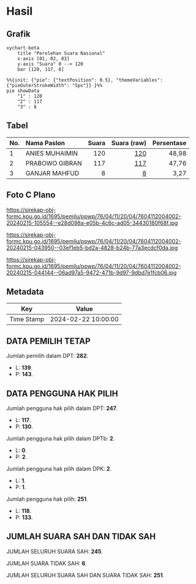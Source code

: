# Hasil

## Grafik

```mermaid
xychart-beta
    title "Perolehan Suara Nasional"
    x-axis [01, 02, 03]
    y-axis "Suara" 0 --> 120
    bar [120, 117, 8]
```

```mermaid
%%{init: {"pie": {"textPosition": 0.5}, "themeVariables": {"pieOuterStrokeWidth": "5px"}} }%%
pie showData
    "1" : 120
    "2" : 117
    "3" : 8
```

## Tabel

| No. | Nama Paslon    | Suara | Suara (raw) | Persentase |
|:--- |:-------------- | -----:| -----------:| ----------:|
| 1   | ANIES MUHAIMIN | 120   | [120][p-1]  | 48,98      |
| 2   | PRABOWO GIBRAN | 117   | [117][p-2]  | 47,76      |
| 3   | GANJAR MAHFUD  | 8     | [8][p-3]    | 3,27       |


[p-1]: https://github.com/gigit-pemilu/pemilu-2024/blob/main/pilpres/hitung-suara/sub/76-sulawesi-barat/sub/04-polewali-mandar/sub/11-limboro/sub/2004-samasundu/sub/002-tps/sub/paslon-1.txt
[p-2]: https://github.com/gigit-pemilu/pemilu-2024/blob/main/pilpres/hitung-suara/sub/76-sulawesi-barat/sub/04-polewali-mandar/sub/11-limboro/sub/2004-samasundu/sub/002-tps/sub/paslon-2.txt
[p-3]: https://github.com/gigit-pemilu/pemilu-2024/blob/main/pilpres/hitung-suara/sub/76-sulawesi-barat/sub/04-polewali-mandar/sub/11-limboro/sub/2004-samasundu/sub/002-tps/sub/paslon-3.txt

## Foto C Plano

https://sirekap-obj-formc.kpu.go.id/1695/pemilu/ppwp/76/04/11/20/04/7604112004002-20240215-105554--e28d098a-e05b-4c6c-ad05-34430180f68f.jpg

https://sirekap-obj-formc.kpu.go.id/1695/pemilu/ppwp/76/04/11/20/04/7604112004002-20240215-043950--03ef1eb5-bd2a-4828-b24b-77a3ecdcf0da.jpg

https://sirekap-obj-formc.kpu.go.id/1695/pemilu/ppwp/76/04/11/20/04/7604112004002-20240215-044144--06ad97a5-9472-471b-9d97-9dbd7e1fcb06.jpg


## Metadata

| Key        | Value               |
| ---------- | ------------------- |
| Time Stamp | 2024-02-22 10:00:00 |


## DATA PEMILIH TETAP

Jumlah pemilih dalam DPT: **282**.
 * L: **139**.
 * P: **143**.

## DATA PENGGUNA HAK PILIH

Jumlah pengguna hak pilih dalam DPT: **247**.
 * L: **117**.
 * P: **130**.

Jumlah pengguna hak pilih dalam DPTb: **2**.
 * L: **0**.
 * P: **2**.

Jumlah pengguna hak pilih dalam DPK: **2**.
 * L: **1**.
 * P: **1**.

Jumlah pengguna hak pilih: **251**.
 * L: **118**.
 * P: **133**.

## JUMLAH SUARA SAH DAN TIDAK SAH

JUMLAH SELURUH SUARA SAH: **245**.

JUMLAH SUARA TIDAK SAH: **6**.

JUMLAH SELURUH SUARA SAH DAN SUARA TIDAK SAH: **251**.


